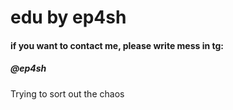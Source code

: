 # edu by ep4sh  
#### if you want to contact me, please write mess in tg:   
##### @ep4sh  

Trying to sort out the chaos
